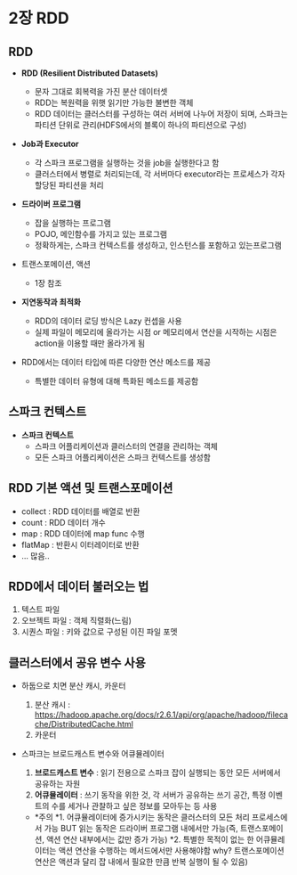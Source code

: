 # 2장 RDD

## RDD

 * **RDD (Resilient Distributed Datasets)**
   * 문자 그대로 회복력을 가진 분산 데이터셋
   * RDD는 복원력을 위햇 읽기만 가능한 불변한 객체
   * RDD 데이터는 클러스터를 구성하는 여러 서버에 나누어 저장이 되며, 스파크는 파티션 단위로 관리(HDFS에서의 블록이 하나의 파티션으로 구성)
  
 * **Job과 Executor**
   * 각 스파크 프로그램을 실행하는 것을 job을 실행한다고 함
   * 클러스터에서 병렬로 처리되는데, 각 서버마다 executor라는 프로세스가 각자 할당된 파티션을 처리
  
 * **드라이버 프로그램**
   * 잡을 실행하는 프로그램
   * POJO, 메인함수를 가지고 있는 프로그램
   * 정확하게는, 스파크 컨텍스트를 생성하고, 인스턴스를 포함하고 있는프로그램
  
 * 트랜스포메이션, 액션
   * 1장 참조
  
 * **지연동작과 최적화**
   * RDD의 데이터 로딩 방식은 Lazy 컨셉을 사용
   * 실제 파일이 메모리에 올라가는 시점 or 메모리에서 연산을 시작하는 시점은 action을 이용할 때만 올라가게 됨
  
 * RDD에서는 데이터 타입에 따른 다양한 연산 메소드를 제공
   * 특별한 데이터 유형에 대해 특화된 메소드를 제공함
  
## 스파크 컨텍스트
 * **스파크 컨텍스트**
   * 스파크 어플리케이션과 클러스터의 연결을 관리하는 객체
   * 모든 스파크 어플리케이션은 스파크 컨텍스트를 생성함
  
## RDD 기본 액션 및 트랜스포메이션
 * collect : RDD 데이터를 배열로 반환
 * count : RDD 데이터 개수
 * map : RDD 데이터에 map func 수행 
 * flatMap : 반환시 이터레이터로 반환
 * ... 많음..
 
## RDD에서 데이터 불러오는 법
 1. 텍스트 파일
 2. 오브젝트 파일 : 객체 직렬화(느림)
 3. 시퀀스 파일 : 키와 값으로 구성된 이진 파일 포멧
 
## 클러스터에서 공유 변수 사용
 * 하둡으로 치면 분산 캐시, 카운터
   1. 분산 캐시 : https://hadoop.apache.org/docs/r2.6.1/api/org/apache/hadoop/filecache/DistributedCache.html
   2. 카운터
   
 * 스파크는 브로드캐스트 변수와 어큐뮬레이터
   1. **브로드캐스트 변수** : 읽기 전용으로 스파크 잡이 실행되는 동안 모든 서버에서 공유하는 자원
   2. **어큐뮬레이터** : 쓰기 동작을 위한 것, 각 서버가 공유하는 쓰기 공간, 특정 이벤트의 수를 세거나 관찰하고 싶은 정보를 모아두는 등 사용
     * *주의
      *1. 어큐뮬레이터에 증가시키는 동작은 클러스터의 모든 처리 프로세스에서 가능 BUT 읽는 동작은 드라이버 프로그램 내에서만 가능(즉, 트랜스포메이션, 액션 연산 내부에서는 값만 증가 가능)
      *2. 특별한 목적이 없는 한 어큐뮬레이터는 액션 연산을 수행하는 메서드에서만 사용해야함 why? 트랜스포메이션 연산은 액션과 달리 잡 내에서 필요한 만큼 반복 실행이 될 수 있음)
 
